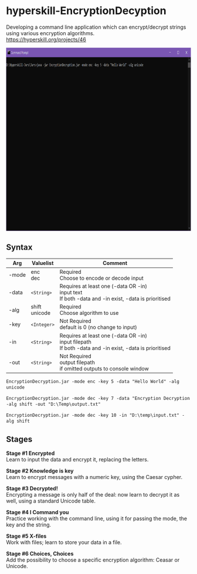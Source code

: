 # hyperskill-EncryptionDecyption
Developing a command line application which can encrypt/decrypt strings using various encryption algorithms.  
https://hyperskill.org/projects/46

<img src="https://github.com/drtierney/hyperskill-EncryptionDecryption/blob/main/EncryptionDecryption.gif" width="800" height="500" />

## Syntax

| Arg | Valuelist | Comment
| --- | --------- | ------- |
| -mode | enc<br>dec | Required<br>Choose to encode or decode input|
| -data | `<String>` | Requires at least one (-data OR -in)<br>input text<br>If both -data and -in exist, -data is prioritised|
| -alg  | shift<br>unicode | Required<br>Choose algorithm to use|
| -key  | `<Integer>`| Not Required<br>default is 0 (no change to input)|
| -in   | `<String>` | Requires at least one (-data OR -in)<br>input filepath<br>If both -data and -in exist, -data is prioritised|
| -out  | `<String>` | Not Required<br>output filepath<br>if omitted outputs to console window|

```
EncryptionDecryption.jar -mode enc -key 5 -data "Hello World" -alg unicode
```
```
EncryptionDecryption.jar -mode dec -key 7 -data "Encryption Decryption -alg shift -out "D:\Temp\output.txt"
```
```
EncryptionDecryption.jar -mode dec -key 10 -in "D:\temp\input.txt" -alg shift
```

## Stages

**Stage #1 Encrypted**  
Learn to input the data and encrypt it, replacing the letters.

**Stage #2 Knowledge is key**  
Learn to encrypt messages with a numeric key, using the Caesar cypher. 

**Stage #3 Decrypted!**  
Encrypting a message is only half of the deal: now learn to decrypt it as well, using a standard Unicode table.

**Stage #4 I Command you**  
Practice working with the command line, using it for passing the mode, the key and the string.

**Stage #5 X-files**  
Work with files; learn to store your data in a file.

**Stage #6 Choices, Choices**  
Add the possibility to choose a specific encryption algorithm: Ceasar or Unicode.
